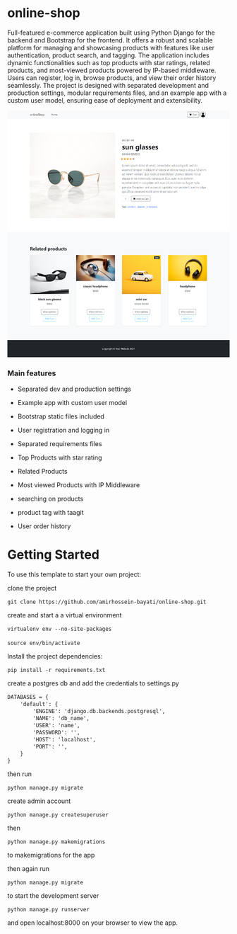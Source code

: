 # online-shop

Full-featured e-commerce application built using Python Django for the backend and Bootstrap for the frontend. It offers a robust and scalable platform for managing and showcasing products with features like user authentication, product search, and tagging. The application includes dynamic functionalities such as top products with star ratings, related products, and most-viewed products powered by IP-based middleware. Users can register, log in, browse products, and view their order history seamlessly. The project is designed with separated development and production settings, modular requirements files, and an example app with a custom user model, ensuring ease of deployment and extensibility.

![Default Home View](_screenshots/product.png?raw=true "Title")

### Main features

* Separated dev and production settings

* Example app with custom user model

* Bootstrap static files included

* User registration and logging in

* Separated requirements files

* Top Products with star rating

* Related Products 

* Most viewed Products with IP Middleware

* searching on products

* product tag with taagit

* User order history 


# Getting Started
To use this template to start your own project:

clone the project

    git clone https://github.com/amirhossein-bayati/online-shop.git
    
create and start a a virtual environment

    virtualenv env --no-site-packages

    source env/bin/activate

Install the project dependencies:

    pip install -r requirements.txt

create a postgres db and add the credentials to settings.py

    DATABASES = {
        'default': {
            'ENGINE': 'django.db.backends.postgresql',
            'NAME': 'db_name',
            'USER': 'name',
            'PASSWORD': '',
            'HOST': 'localhost',
            'PORT': '',
        }
    }
    
then run

    python manage.py migrate

create admin account

    python manage.py createsuperuser
      
then

    python manage.py makemigrations

to makemigrations for the app

then again run

    python manage.py migrate

to start the development server

    python manage.py runserver

and open localhost:8000 on your browser to view the app.
